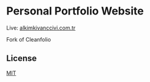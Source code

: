 # Personal Portfolio Website

Live: [alkimkivanccivi.com.tr](https://alkimkivanccivi.com.tr)

Fork of Cleanfolio

## License

[MIT](https://choosealicense.com/licenses/mit/)
